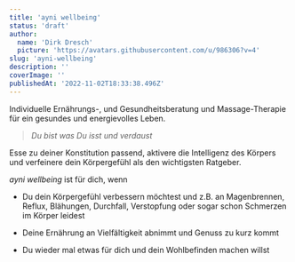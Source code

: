 ```yaml
---
title: 'ayni wellbeing'
status: 'draft'
author:
  name: 'Dirk Dresch'
  picture: 'https://avatars.githubusercontent.com/u/986306?v=4'
slug: 'ayni-wellbeing'
description: ''
coverImage: ''
publishedAt: '2022-11-02T18:33:38.496Z'
---
```


Individuelle Ernährungs-, und Gesundheitsberatung und Massage-Therapie für ein gesundes und energievolles Leben.

> *Du bist was Du isst und verdaust*

Esse zu deiner Konstitution passend, aktivere die Intelligenz des Körpers und verfeinere dein Körpergefühl als den wichtigsten Ratgeber.

*ayni wellbeing* ist für dich, wenn

- Du dein Körpergefühl verbessern möchtest und z.B. an Magenbrennen, Reflux, Blähungen, Durchfall, Verstopfung oder sogar schon Schmerzen im Körper leidest

- Deine Ernährung an Vielfältigkeit abnimmt und Genuss zu kurz kommt

- Du wieder mal etwas für dich und dein Wohlbefinden machen willst

